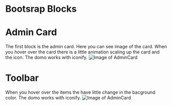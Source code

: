# Bootsrap Blocks

# Admin Card
The first block is the admin card. Here you can see image of the card. When you hover over the card there is a little animation scaling up the card and the icon. The domo works with iconify.
![Image of AdminCard](https://i.ibb.co/GQrPP9j/Admin-Card.png)

# Toolbar
When you hover over the items the have little change in the bacground color. The domo works with iconify.
![Image of AdminCard](https://i.ibb.co/GQrPP9j/Admin-Card.png)
